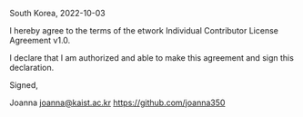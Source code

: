 South Korea, 2022-10-03

I hereby agree to the terms of the etwork Individual Contributor License Agreement v1.0.

I declare that I am authorized and able to make this agreement and sign this declaration.

Signed,

Joanna joanna@kaist.ac.kr https://github.com/joanna350
